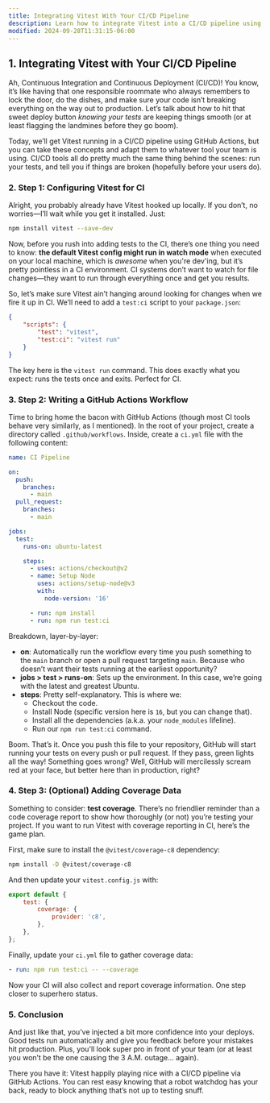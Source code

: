 ```yaml
---
title: Integrating Vitest With Your CI/CD Pipeline
description: Learn how to integrate Vitest into a CI/CD pipeline using GitHub Actions.
modified: 2024-09-28T11:31:15-06:00
---
```


## 1. Integrating Vitest with Your CI/CD Pipeline

Ah, Continuous Integration and Continuous Deployment (CI/CD)! You know, it’s like having that one responsible roommate who always remembers to lock the door, do the dishes, and make sure your code isn’t breaking everything on the way out to production. Let’s talk about how to hit that sweet deploy button *knowing your tests* are keeping things smooth (or at least flagging the landmines before they go boom).

Today, we’ll get Vitest running in a CI/CD pipeline using GitHub Actions, but you can take these concepts and adapt them to whatever tool your team is using. CI/CD tools all do pretty much the same thing behind the scenes: run your tests, and tell you if things are broken (hopefully before your users do).

### 2. Step 1: Configuring Vitest for CI

Alright, you probably already have Vitest hooked up locally. If you don’t, no worries—I’ll wait while you get it installed. Just:

```bash
npm install vitest --save-dev
```

Now, before you rush into adding tests to the CI, there’s one thing you need to know: **the default Vitest config might run in watch mode** when executed on your local machine, which is *awesome* when you're dev'ing, but it’s pretty pointless in a CI environment. CI systems don’t want to watch for file changes—they want to run through everything once and get you results.

So, let’s make sure Vitest ain’t hanging around looking for changes when we fire it up in CI. We’ll need to add a `test:ci` script to your `package.json`:

```json
{
	"scripts": {
		"test": "vitest",
		"test:ci": "vitest run"
	}
}
```

The key here is the `vitest run` command. This does exactly what you expect: runs the tests once and exits. Perfect for CI.

### 3. Step 2: Writing a GitHub Actions Workflow

Time to bring home the bacon with GitHub Actions (though most CI tools behave very similarly, as I mentioned). In the root of your project, create a directory called `.github/workflows`. Inside, create a `ci.yml` file with the following content:

```yaml
name: CI Pipeline

on:
  push:
    branches:
      - main
  pull_request:
    branches:
      - main

jobs:
  test:
    runs-on: ubuntu-latest

    steps:
      - uses: actions/checkout@v2
      - name: Setup Node
        uses: actions/setup-node@v3
        with:
          node-version: '16'

      - run: npm install
      - run: npm run test:ci
```

Breakdown, layer-by-layer:

- **on**: Automatically run the workflow every time you push something to the `main` branch or open a pull request targeting `main`. Because who doesn’t want their tests running at the earliest opportunity?
- **jobs > test > runs-on**: Sets up the environment. In this case, we’re going with the latest and greatest Ubuntu.
- **steps**: Pretty self-explanatory. This is where we:
  - Checkout the code.
  - Install Node (specific version here is `16`, but you can change that).
  - Install all the dependencies (a.k.a. your `node_modules` lifeline).
  - Run our `npm run test:ci` command.

Boom. That’s it. Once you push this file to your repository, GitHub will start running your tests on every push or pull request. If they pass, green lights all the way! Something goes wrong? Well, GitHub will mercilessly scream red at your face, but better here than in production, right?

### 4. Step 3: (Optional) Adding Coverage Data

Something to consider: **test coverage**. There’s no friendlier reminder than a code coverage report to show how thoroughly (or not) you’re testing your project. If you want to run Vitest with coverage reporting in CI, here’s the game plan.

First, make sure to install the `@vitest/coverage-c8` dependency:

```bash
npm install -D @vitest/coverage-c8
```

And then update your `vitest.config.js` with:

```js
export default {
	test: {
		coverage: {
			provider: 'c8',
		},
	},
};
```

Finally, update your `ci.yml` file to gather coverage data:

```yaml
- run: npm run test:ci -- --coverage
```

Now your CI will also collect and report coverage information. One step closer to superhero status.

### 5. Conclusion

And just like that, you’ve injected a bit more confidence into your deploys. Good tests run automatically and give you feedback before your mistakes hit production. Plus, you'll look super pro in front of your team (or at least you won’t be the one causing the 3 A.M. outage… again).

There you have it: Vitest happily playing nice with a CI/CD pipeline via GitHub Actions. You can rest easy knowing that a robot watchdog has your back, ready to block anything that’s not up to testing snuff.
